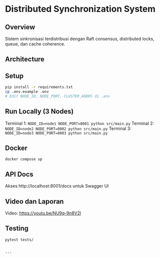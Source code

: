 # Distributed Synchronization System

## Overview
Sistem sinkronisasi terdistribusi dengan Raft consensus, distributed locks, queue, dan cache coherence.

## Architecture


## Setup
```bash
pip install -r requirements.txt
cp .env.example .env
# Edit NODE_ID, NODE_PORT, CLUSTER_ADDRS di .env
```

## Run Locally (3 Nodes)
Terminal 1: `NODE_ID=node1 NODE_PORT=8001 python src/main.py`
Terminal 2: `NODE_ID=node2 NODE_PORT=8002 python src/main.py`
Terminal 3: `NODE_ID=node3 NODE_PORT=8003 python src/main.py`

## Docker
`docker compose up `

## API Docs
Akses http://localhost:8001/docs untuk Swagger UI


## Video dan Laporan
Video: https://youtu.be/NU9q-9n8V2I 


## Testing
`pytest tests/`
```

---
